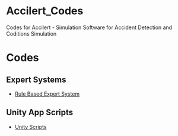 # Accilert_Codes
 Codes for Accilert - Simulation Software for Accident Detection and Coditions Simulation

# Codes

## Expert Systems
 - [Rule Based Expert System](ExpertSystems/ExpertSystem_RuleBased.cpp)

## Unity App Scripts
 - [Unity Scripts](UnityScripts/)